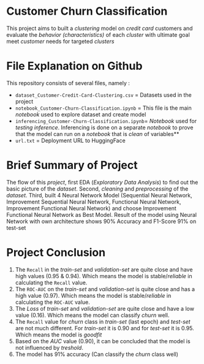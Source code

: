 # Customer Churn Classification

This project aims to built a *clustering* model on *credit card* customers and evaluate the *behavior (characteristics)* of each *cluster* with ultimate goal  meet *customer* needs for targeted *clusters*

# File Explanation on Github

This repository consists of several files, namely :

- `dataset_Customer-Credit-Card-Clustering.csv` = Datasets used in the project
- `notebook_Customer-Churn-Classification.ipynb` = This file is the main *notebook* used to explore dataset and create model
- `inferencing_Customer-Churn-Classification.ipynb`= *Notebook* used for *testing inference*. Inferencing is done on a separate *notebook* to prove that the model can run on a *notebook* that is *clean* of variables**
- `url.txt` = Deployment URL to HuggingFace

# Brief Summary of Project

The flow of this *project*, first EDA (*Exploratory Data Analysis*) to find out the basic picture of the *dataset*. Second, *cleaning* and *preprocessing* of the *dataset*. Third, built 4 Neural Network Model (Sequential Neural Network, Improvement Sequential Neural Network, Functional Neural Network, Improvement Functional Neural Network) and choose Improvement Functional Neural Network as Best Model. Result of the model using Neural Network with own architecture shows 90% Accuracy and F1-Score 91% on test-set


# Project Conclusion

1. The `Recall` in the *train-set* and *validation-set* are quite close and have high values (0.95 & 0.94). Which means the model is stable/*reliable* in calculating the `Recall` value.
2. The `ROC-AUC` on the *train-set* and *validation-set* is quite close and has a high value (0.97). Which means the model is stable/*reliable* in calculating the `ROC-AUC` value.
3. The *Loss* of *train-set* and *validation-set* are quite close and have a low value (0.16). Which means the model can classify *churn* well.
4. The `Recall` value for *churn* class in *train-set* (last epoch) and *test-set* are not much different. For *train-set* it is 0.90 and for *test-set* it is 0.95. Which means the model is *goodfit*
5. Based on the *AUC* value (0.90), it can be concluded that the model is not influenced by *treshold*.
6. The model has 91% accuracy (Can classify the *churn* class well) 
